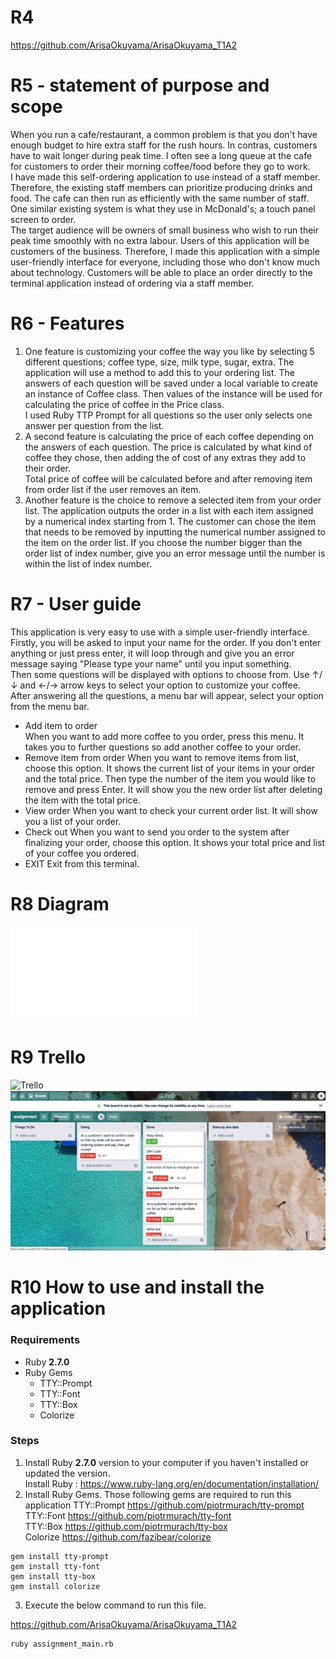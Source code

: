 # R4 
https://github.com/ArisaOkuyama/ArisaOkuyama_T1A2
# R5 - statement of purpose and scope
When you run a cafe/restaurant, a common problem is that you don't have enough budget to hire extra staff for the rush hours. In contras, customers have to wait longer during peak time. I often see a long queue at the cafe for customers to order their morning coffee/food before they go to work.  
I have made this self-ordering application to use instead of a staff member. 
Therefore, the existing staff members can prioritize producing drinks and food. The cafe can then run as efficiently with the same number of staff.    
One similar existing system is what they use in McDonald's; a touch panel screen to order.  
The target audience will be owners of small business who wish to run their peak time smoothly with no extra labour. Users of this application will be customers of the business. Therefore, I made this application with a simple user-friendly interface for everyone, including those who don't know much about technology.
Customers will be able to place an order directly to the terminal application instead of ordering via a staff member.

# R6 - Features
1. One feature is customizing your coffee the way you like by selecting 5 different questions; coffee type, size, milk type, sugar, extra. The application will use a method to add this to your ordering list. 
The answers of each question will be saved under a local variable to create an instance of Coffee class. Then values of the instance will be used for calculating the price of coffee in the Price class.  
I used Ruby TTP Prompt for all questions so the user only selects one answer per question from the list. 
2. A second feature is calculating the price of each coffee depending on the answers of each question. The price is calculated by what kind of coffee they chose, then adding the of cost of any extras they add to their order.  
Total price of coffee will be calculated before and after removing item from order list if the user removes an item. 
3. Another feature is the choice to remove a selected item from your order list. The application outputs the order in a list with each item assigned by a numerical index starting from 1. The customer can chose the item that needs to be removed by inputting the numerical number assigned to the item on the order list. If you choose the number bigger than the order list of index number, give you an error message until the number is within the list of index number.

# R7 - User guide
This application is very easy to use with a simple user-friendly interface.  
Firstly, you will be asked to input your name for the order. If you don't enter anything or just press enter, it will loop through and give you an error message saying "Please type your name" until you input something.  
Then some questions will be displayed with options to choose from. Use ↑/↓ and ←/→ arrow keys to select your option to customize your coffee.  
After answering all the questions, a menu bar will appear, select your option from the menu bar.  
- Add item to order  
When you want to add more coffee to you order, press this menu. It takes you to further questions so add another coffee to your order.
- Remove item from order
When you want to remove items from list, choose this option. It shows the current list of your items in your order and the total price. Then type the number of the item you would like to remove and press Enter. It will show you the new order list after deleting the item with the total price. 
- View order
When you want to check your current order list. It will show you a list of your order. 
- Check out
When you want to send you order to the system after finalizing your order, choose this option. It shows your total price and list of your coffee you ordered.
- EXIT
Exit from this terminal. 

# R8 Diagram  

![Diagram](./docs/diagram.pdf)

# R9 Trello
![Trello](https://trello.com/b/VOCYKtbk/assignment)  
![Screen shot](./docs/screenshotoftrello.jpeg)

# R10 How to use and install the application  

### Requirements  
* Ruby **2.7.0**
* Ruby Gems  
  * TTY::Prompt
  * TTY::Font
  * TTY::Box
  * Colorize 

### Steps

1. Install Ruby **2.7.0** version to your computer if you haven't installed or updated the version.  
Install Ruby : https://www.ruby-lang.org/en/documentation/installation/
2. Install Ruby Gems. Those following gems are required to run this application
TTY::Prompt https://github.com/piotrmurach/tty-prompt  
TTY::Font  https://github.com/piotrmurach/tty-font  
TTY::Box  https://github.com/piotrmurach/tty-box  
Colorize  https://github.com/fazibear/colorize   

```
gem install tty-prompt
gem install tty-font
gem install tty-box
gem install colorize
```
3. Execute the below command to run this file.  

https://github.com/ArisaOkuyama/ArisaOkuyama_T1A2
```
ruby assignment_main.rb
```